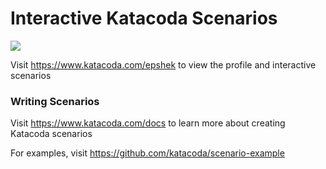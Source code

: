 # Interactive Katacoda Scenarios

[![](http://shields.katacoda.com/katacoda/epshek/count.svg)](https://www.katacoda.com/epshek "Get your profile on Katacoda.com")

Visit https://www.katacoda.com/epshek to view the profile and interactive scenarios

### Writing Scenarios
Visit https://www.katacoda.com/docs to learn more about creating Katacoda scenarios

For examples, visit https://github.com/katacoda/scenario-example
